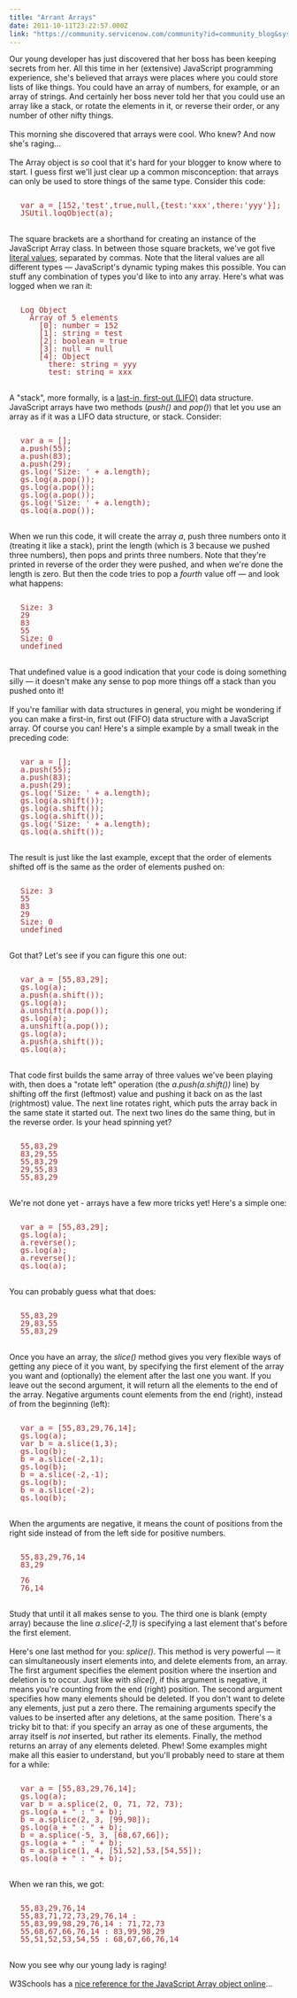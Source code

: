 ```yaml
---
title: "Arrant Arrays"
date: 2011-10-11T23:22:57.000Z
link: "https://community.servicenow.com/community?id=community_blog&sys_id=e94deee5dbd0dbc01dcaf3231f9619be"
---
```

<p><span class="asset-asset_lightbox-Small asset-align-right"><a href="/files/SlightlyLoony/crazy-girl.jpg" rel="lightbox"><img rel="lightbox" src="http://community.service-now.com/files/imagecache/Small/SlightlyLoony/crazy-girl.jpg" alt="" title="" class="imagecache imagecache-Small" /></a></span>Our young developer has just discovered that her boss has been keeping secrets from her. All this time in her (extensive) JavaScript programming experience, she's believed that arrays were places where you could store lists of like things. You could have an array of numbers, for example, or an array of strings. And certainly her boss never told her that you could use an array like a stack, or rotate the elements in it, or reverse their order, or any number of other nifty things.<br /><br />This morning she discovered that arrays were cool. Who knew? And now she's raging...<br /><!--break--><br />The Array object is <i>so</i> cool that it's hard for your blogger to know where to start. I guess first we'll just clear up a common misconception: that arrays can only be used to store things of the same type. Consider this code:<br /><pre style="margin-left:20px;line-height:1;color:FireBrick;"><br />var a = [152,'test',true,null,{test:'xxx',there:'yyy'}];<br />JSUtil.logObject(a);<br /></pre><br />The square brackets are a shorthand for creating an instance of the JavaScript Array class. In between those square brackets, we've got five <a title="l" href="">literal values</a>, separated by commas. Note that the literal values are all different types — JavaScript's dynamic typing makes this possible. You can stuff any combination of types you'd like to into any array. Here's what was logged when we ran it:<br /><pre style="margin-left:20px;line-height:1;color:FireBrick;"><br />Log Object<br />  Array of 5 elements<br />    [0]: number = 152<br />    [1]: string = test<br />    [2]: boolean = true<br />    [3]: null = null<br />    [4]: Object<br />      there: string = yyy<br />      test: string = xxx<br /></pre><br />A "stack", more formally, is a <a title=".wikipedia.org/wiki/LIFO_(computing)" href="http://en.wikipedia.org/wiki/LIFO_(computing)">last-in, first-out (LIFO)</a> data structure. JavaScript arrays have two methods (<i>push()</i> and <i>pop()</i>) that let you use an array as if it was a LIFO data structure, or stack. Consider:<br /><pre style="margin-left:20px;line-height:1;color:FireBrick;"><br />var a = [];<br />a.push(55);<br />a.push(83);<br />a.push(29);<br />gs.log('Size: ' + a.length);<br />gs.log(a.pop());<br />gs.log(a.pop());<br />gs.log(a.pop());<br />gs.log('Size: ' + a.length);<br />gs.log(a.pop());<br /></pre><br />When we run this code, it will create the array <i>a</i>, push three numbers onto it (treating it like a stack), print the length (which is 3 because we pushed three numbers), then pops and prints three numbers. Note that they're printed in reverse of the order they were pushed, and when we're done the length is zero. But then the code tries to pop a <i>fourth</i> value off — and look what happens:<br /><pre style="margin-left:20px;line-height:1;color:FireBrick;"><br />Size: 3<br />29<br />83<br />55<br />Size: 0<br />undefined<br /></pre><br />That undefined value is a good indication that your code is doing something silly — it doesn't make any sense to pop more things off a stack than you pushed onto it!<br /><br />If you're familiar with data structures in general, you might be wondering if you can make a first-in, first out (FIFO) data structure with a JavaScript array. Of course you can! Here's a simple example by a small tweak in the preceding code:<br /><pre style="margin-left:20px;line-height:1;color:FireBrick;"><br />var a = [];<br />a.push(55);<br />a.push(83);<br />a.push(29);<br />gs.log('Size: ' + a.length);<br />gs.log(a.shift());<br />gs.log(a.shift());<br />gs.log(a.shift());<br />gs.log('Size: ' + a.length);<br />gs.log(a.shift());<br /></pre><br />The result is just like the last example, except that the order of elements shifted off is the same as the order of elements pushed on:<br /><pre style="margin-left:20px;line-height:1;color:FireBrick;"><br />Size: 3<br />55<br />83<br />29<br />Size: 0<br />undefined<br /></pre><br />Got that? Let's see if you can figure this one out:<br /><pre style="margin-left:20px;line-height:1;color:FireBrick;"><br />var a = [55,83,29];<br />gs.log(a);<br />a.push(a.shift());<br />gs.log(a);<br />a.unshift(a.pop());<br />gs.log(a);<br />a.unshift(a.pop());<br />gs.log(a);<br />a.push(a.shift());<br />gs.log(a);<br /></pre><br />That code first builds the same array of three values we've been playing with, then does a "rotate left" operation (the <i>a.push(a.shift())</i> line) by shifting off the first (leftmost) value and pushing it back on as the last (rightmost) value. The next line rotates right, which puts the array back in the same state it started out. The next two lines do the same thing, but in the reverse order. Is your head spinning yet?<br /><pre style="margin-left:20px;line-height:1;color:FireBrick;"><br />55,83,29<br />83,29,55<br />55,83,29<br />29,55,83<br />55,83,29<br /></pre><br />We're not done yet - arrays have a few more tricks yet! Here's a simple one:<br /><pre style="margin-left:20px;line-height:1;color:FireBrick;"><br />var a = [55,83,29];<br />gs.log(a);<br />a.reverse();<br />gs.log(a);<br />a.reverse();<br />gs.log(a);<br /></pre><br />You can probably guess what that does:<br /><pre style="margin-left:20px;line-height:1;color:FireBrick;"><br />55,83,29<br />29,83,55<br />55,83,29<br /></pre><br />Once you have an array, the <i>slice()</i> method gives you very flexible ways of getting any piece of it you want, by specifying the first element of the array you want and (optionally) the element after the last one you want. If you leave out the second argument, it will return all the elements to the end of the array. Negative arguments count elements from the end (right), instead of from the beginning (left):<br /><pre style="margin-left:20px;line-height:1;color:FireBrick;"><br />var a = [55,83,29,76,14];<br />gs.log(a);<br />var b = a.slice(1,3);<br />gs.log(b);<br />b = a.slice(-2,1);<br />gs.log(b);<br />b = a.slice(-2,-1);<br />gs.log(b);<br />b = a.slice(-2);<br />gs.log(b);<br /></pre><br />When the arguments are negative, it means the count of positions from the right side instead of from the left side for positive numbers.<br /><pre style="margin-left:20px;line-height:1;color:FireBrick;"><br />55,83,29,76,14<br />83,29<br /><br />76<br />76,14<br /></pre><br />Study that until it all makes sense to you. The third one is blank (empty array) because the line <i>a.slice(-2,1)</i> is specifying a last element that's before the first element.<br /><br />Here's one last method for you: <i>splice()</i>. This method is very powerful — it can simultaneously insert elements into, and delete elements from, an array. The first argument specifies the element position where the insertion and deletion is to occur. Just like with <i>slice()</i>, if this argument is negative, it means you're counting from the end (right) position. The second argument specifies how many elements should be deleted. If you don't want to delete any elements, just put a zero there. The remaining arguments specify the values to be inserted after any deletions, at the same position. There's a tricky bit to that: if you specify an array as one of these arguments, the array itself is <i>not</i> inserted, but rather its elements. Finally, the method returns an array of any elements deleted. Phew! Some examples might make all this easier to understand, but you'll probably need to stare at them for a while:<br /><pre style="margin-left:20px;line-height:1;color:FireBrick;"><br />var a = [55,83,29,76,14];<br />gs.log(a);<br />var b = a.splice(2, 0, 71, 72, 73);<br />gs.log(a + " : " + b);<br />b = a.splice(2, 3, [99,98]);<br />gs.log(a + " : " + b);<br />b = a.splice(-5, 3, [68,67,66]);<br />gs.log(a + " : " + b);<br />b = a.splice(1, 4, [51,52],53,[54,55]);<br />gs.log(a + " : " + b);<br /></pre><br />When we ran this, we got:<br /><pre style="margin-left:20px;line-height:1;color:FireBrick;"><br />55,83,29,76,14<br />55,83,71,72,73,29,76,14 :<br />55,83,99,98,29,76,14 : 71,72,73<br />55,68,67,66,76,14 : 83,99,98,29<br />55,51,52,53,54,55 : 68,67,66,76,14<br /></pre><br />Now you see why our young lady is raging!<br /><br />W3Schools has a <a title="w.w3schools.com/jsref/jsref_obj_array.asp" href="http://www.w3schools.com/jsref/jsref_obj_array.asp">nice reference for the JavaScript Array object online</a>...</p>